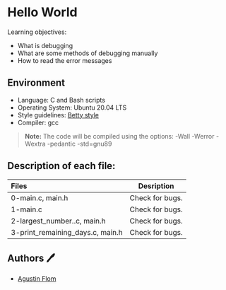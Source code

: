 # Hello World

Learning objectives:

* What is debugging
* What are some methods of debugging manually
* How to read the error messages

## Environment 
* Language: C and Bash scripts
* Operating System: Ubuntu 20.04 LTS
* Style guidelines: [Betty style](https://github.com/holbertonschool/Betty/wiki)
* Compiler: gcc 
 > **Note:** The code will be compiled using the options: -Wall -Werror -Wextra -pedantic -std=gnu89

## Description of each file:

 | Files          |Desription
 |:----------------|:-------------------------------:|
 |0-main.c, main.h |Check for bugs.
 |1-main.c |Check for bugs.
 |2-largest_number..c, main.h |Check for bugs.
 |3-print_remaining_days.c, main.h |Check for bugs.

## Authors :pen:

 * [Agustin Flom](https://www.linkedin.com/in/agustin-f/)
